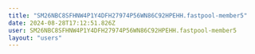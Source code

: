 ```yaml
---
title: "SM26NBC8SFHNW4P1Y4DFH27974P56WN86C92HPEHH.fastpool-member5"
date: 2024-08-28T17:12:51.826Z
user: SM26NBC8SFHNW4P1Y4DFH27974P56WN86C92HPEHH.fastpool-member5
layout: "users"
---
```

    
